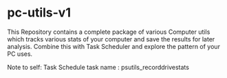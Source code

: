 # pc-utils-v1
 This Repository contains a complete package of various Computer utils which tracks various stats of your computer and save the results for later analysis. Combine this with Task Scheduler and explore the pattern of your PC uses.


Note to self: Task Schedule task name : psutils_recorddrivestats